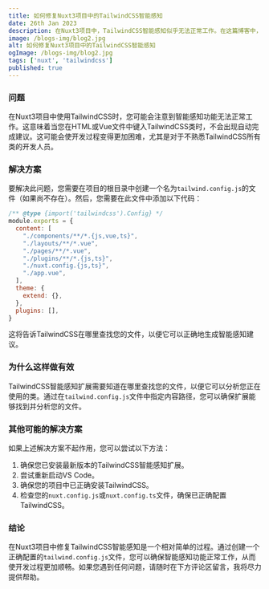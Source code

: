 ```yaml
---
title: 如何修复Nuxt3项目中的TailwindCSS智能感知
date: 26th Jan 2023
description: 在Nuxt3项目中，TailwindCSS智能感知似乎无法正常工作。在这篇博客中，我将分享一个解决此问题的变通方法。
image: /blogs-img/blog2.jpg
alt: 如何修复Nuxt3项目中的TailwindCSS智能感知
ogImage: /blogs-img/blog2.jpg
tags: ['nuxt', 'tailwindcss']
published: true
---
```


### 问题

在Nuxt3项目中使用TailwindCSS时，您可能会注意到智能感知功能无法正常工作。这意味着当您在HTML或Vue文件中键入TailwindCSS类时，不会出现自动完成建议。这可能会使开发过程变得更加困难，尤其是对于不熟悉TailwindCSS所有类的开发人员。

### 解决方案

要解决此问题，您需要在项目的根目录中创建一个名为`tailwind.config.js`的文件（如果尚不存在）。然后，您需要在此文件中添加以下代码：

```js
/** @type {import('tailwindcss').Config} */
module.exports = {
  content: [
    "./components/**/*.{js,vue,ts}",
    "./layouts/**/*.vue",
    "./pages/**/*.vue",
    "./plugins/**/*.{js,ts}",
    "./nuxt.config.{js,ts}",
    "./app.vue",
  ],
  theme: {
    extend: {},
  },
  plugins: [],
}
```

这将告诉TailwindCSS在哪里查找您的文件，以便它可以正确地生成智能感知建议。

### 为什么这样做有效

TailwindCSS智能感知扩展需要知道在哪里查找您的文件，以便它可以分析您正在使用的类。通过在`tailwind.config.js`文件中指定内容路径，您可以确保扩展能够找到并分析您的文件。

### 其他可能的解决方案

如果上述解决方案不起作用，您可以尝试以下方法：

1. 确保您已安装最新版本的TailwindCSS智能感知扩展。
2. 尝试重新启动VS Code。
3. 确保您的项目中已正确安装TailwindCSS。
4. 检查您的`nuxt.config.js`或`nuxt.config.ts`文件，确保已正确配置TailwindCSS。

### 结论

在Nuxt3项目中修复TailwindCSS智能感知是一个相对简单的过程。通过创建一个正确配置的`tailwind.config.js`文件，您可以确保智能感知功能正常工作，从而使开发过程更加顺畅。如果您遇到任何问题，请随时在下方评论区留言，我将尽力提供帮助。
